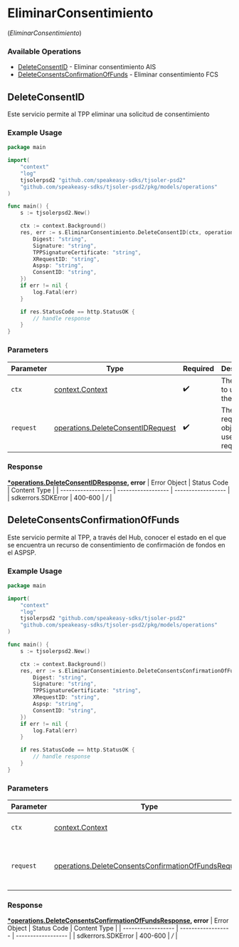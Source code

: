# EliminarConsentimiento
(*EliminarConsentimiento*)

### Available Operations

* [DeleteConsentID](#deleteconsentid) - Eliminar consentimiento AIS
* [DeleteConsentsConfirmationOfFunds](#deleteconsentsconfirmationoffunds) - Eliminar consentimiento FCS

## DeleteConsentID

Este servicio permite al TPP eliminar una solicitud de consentimiento

### Example Usage

```go
package main

import(
	"context"
	"log"
	tjsolerpsd2 "github.com/speakeasy-sdks/tjsoler-psd2"
	"github.com/speakeasy-sdks/tjsoler-psd2/pkg/models/operations"
)

func main() {
    s := tjsolerpsd2.New()

    ctx := context.Background()
    res, err := s.EliminarConsentimiento.DeleteConsentID(ctx, operations.DeleteConsentIDRequest{
        Digest: "string",
        Signature: "string",
        TPPSignatureCertificate: "string",
        XRequestID: "string",
        Aspsp: "string",
        ConsentID: "string",
    })
    if err != nil {
        log.Fatal(err)
    }

    if res.StatusCode == http.StatusOK {
        // handle response
    }
}
```

### Parameters

| Parameter                                                                                  | Type                                                                                       | Required                                                                                   | Description                                                                                |
| ------------------------------------------------------------------------------------------ | ------------------------------------------------------------------------------------------ | ------------------------------------------------------------------------------------------ | ------------------------------------------------------------------------------------------ |
| `ctx`                                                                                      | [context.Context](https://pkg.go.dev/context#Context)                                      | :heavy_check_mark:                                                                         | The context to use for the request.                                                        |
| `request`                                                                                  | [operations.DeleteConsentIDRequest](../../pkg/models/operations/deleteconsentidrequest.md) | :heavy_check_mark:                                                                         | The request object to use for the request.                                                 |


### Response

**[*operations.DeleteConsentIDResponse](../../pkg/models/operations/deleteconsentidresponse.md), error**
| Error Object       | Status Code        | Content Type       |
| ------------------ | ------------------ | ------------------ |
| sdkerrors.SDKError | 400-600            | */*                |

## DeleteConsentsConfirmationOfFunds

Este servicio permite al TPP, a través del Hub, conocer el estado en el que se encuentra un recurso de consentimiento de confirmación de fondos en el ASPSP.

### Example Usage

```go
package main

import(
	"context"
	"log"
	tjsolerpsd2 "github.com/speakeasy-sdks/tjsoler-psd2"
	"github.com/speakeasy-sdks/tjsoler-psd2/pkg/models/operations"
)

func main() {
    s := tjsolerpsd2.New()

    ctx := context.Background()
    res, err := s.EliminarConsentimiento.DeleteConsentsConfirmationOfFunds(ctx, operations.DeleteConsentsConfirmationOfFundsRequest{
        Digest: "string",
        Signature: "string",
        TPPSignatureCertificate: "string",
        XRequestID: "string",
        Aspsp: "string",
        ConsentID: "string",
    })
    if err != nil {
        log.Fatal(err)
    }

    if res.StatusCode == http.StatusOK {
        // handle response
    }
}
```

### Parameters

| Parameter                                                                                                                      | Type                                                                                                                           | Required                                                                                                                       | Description                                                                                                                    |
| ------------------------------------------------------------------------------------------------------------------------------ | ------------------------------------------------------------------------------------------------------------------------------ | ------------------------------------------------------------------------------------------------------------------------------ | ------------------------------------------------------------------------------------------------------------------------------ |
| `ctx`                                                                                                                          | [context.Context](https://pkg.go.dev/context#Context)                                                                          | :heavy_check_mark:                                                                                                             | The context to use for the request.                                                                                            |
| `request`                                                                                                                      | [operations.DeleteConsentsConfirmationOfFundsRequest](../../pkg/models/operations/deleteconsentsconfirmationoffundsrequest.md) | :heavy_check_mark:                                                                                                             | The request object to use for the request.                                                                                     |


### Response

**[*operations.DeleteConsentsConfirmationOfFundsResponse](../../pkg/models/operations/deleteconsentsconfirmationoffundsresponse.md), error**
| Error Object       | Status Code        | Content Type       |
| ------------------ | ------------------ | ------------------ |
| sdkerrors.SDKError | 400-600            | */*                |
